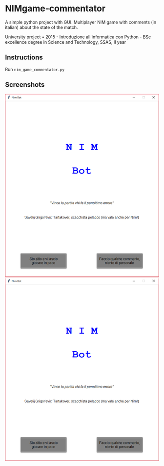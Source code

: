 # NIMgame-commentator
A simple python project with GUI. Multiplayer NIM game with comments (in italian) about the state of the match.

University project • 2015 - Introduzione all'informatica con Python - BSc excellence degree in Science and Technology, SSAS, II year

## Instructions

Run `nim_game_commentator.py`

## Screenshots

![menu](https://github.com/noranta4/NIMgame-commentator/blob/master/img/menu.PNG?s=50) ![menu](https://github.com/noranta4/NIMgame-commentator/blob/master/img/menu.PNG?raw=true)
